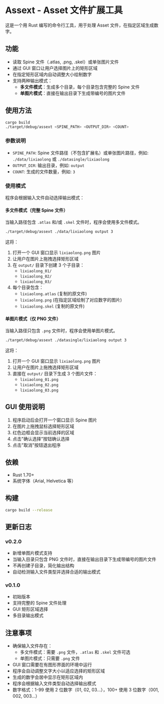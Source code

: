 # Assext - Asset 文件扩展工具

这是一个用 Rust 编写的命令行工具，用于处理 Asset 文件，在指定区域生成数字。

## 功能

- 读取 Spine 文件（.atlas, .png, .skel）或单张图片文件
- 通过 GUI 窗口让用户选择图片上的矩形区域
- 在指定矩形区域内自动调整大小绘制数字
- 支持两种输出模式：
  - **多文件模式**：生成多个目录，每个目录包含完整的 Spine 文件
  - **单图片模式**：直接在输出目录下生成带编号的图片文件

## 使用方法

```bash
cargo build
./target/debug/assext <SPINE_PATH> <OUTPUT_DIR> <COUNT>
```

### 参数说明

- `SPINE_PATH`: Spine 文件路径（不包含扩展名）或单张图片路径，例如: `./data/lixiaolong` 或 `./datasingle/lixiaolong`
- `OUTPUT_DIR`: 输出目录，例如: `output`
- `COUNT`: 生成的文件数量，例如: `3`

### 使用模式

程序会根据输入文件自动选择输出模式：

#### 多文件模式（完整 Spine 文件）

当输入路径包含 `.atlas` 和/或 `.skel` 文件时，程序会使用多文件模式。

```bash
./target/debug/assext ./data/lixiaolong output 3
```

这将：

1. 打开一个 GUI 窗口显示 `lixiaolong.png` 图片
2. 让用户在图片上拖拽选择矩形区域
3. 在 `output/` 目录下创建 3 个子目录：
   - `lixiaolong_01/`
   - `lixiaolong_02/`
   - `lixiaolong_03/`
4. 每个目录包含：
   - `lixiaolong.atlas` (复制的原文件)
   - `lixiaolong.png` (在指定区域绘制了对应数字的图片)
   - `lixiaolong.skel` (复制的原文件)

#### 单图片模式（仅 PNG 文件）

当输入路径只包含 `.png` 文件时，程序会使用单图片模式。

```bash
./target/debug/assext ./datasingle/lixiaolong output 3
```

这将：

1. 打开一个 GUI 窗口显示 `lixiaolong.png` 图片
2. 让用户在图片上拖拽选择矩形区域
3. 直接在 `output/` 目录下生成 3 个图片文件：
   - `lixiaolong_01.png`
   - `lixiaolong_02.png`
   - `lixiaolong_03.png`

## GUI 使用说明

1. 程序启动后会打开一个窗口显示 Spine 图片
2. 在图片上拖拽鼠标选择矩形区域
3. 红色边框会显示当前选择的区域
4. 点击"确认选择"按钮确认选择
5. 点击"取消"按钮退出程序

## 依赖

- Rust 1.70+
- 系统字体（Arial, Helvetica 等）

## 构建

```bash
cargo build --release
```

## 更新日志

### v0.2.0

- 新增单图片模式支持
- 当输入目录只包含 PNG 文件时，直接在输出目录下生成带编号的图片文件
- 不再创建子目录，简化输出结构
- 自动检测输入文件类型并选择合适的输出模式

### v0.1.0

- 初始版本
- 支持完整的 Spine 文件处理
- GUI 矩形区域选择
- 多目录输出模式

## 注意事项

- 确保输入文件存在：
  - 多文件模式：需要 `.png` 文件，`.atlas` 和 `.skel` 文件可选
  - 单图片模式：只需要 `.png` 文件
- GUI 窗口需要在有图形界面的环境中运行
- 程序会自动调整文字大小以适应选择的矩形区域
- 生成的数字会居中显示在矩形区域内
- 程序会根据输入文件类型自动选择输出模式
- 数字格式：1-99 使用 2 位数字（01, 02, 03...），100+ 使用 3 位数字（001, 002, 003...）
